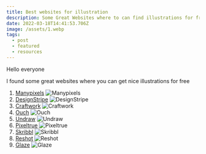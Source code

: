 ```yaml
---
title: Best websites for illustration
description: Some Great Websites where to can find illustrations for free!!!
date: 2022-03-18T14:41:53.706Z
image: /assets/1.webp
tags:
  - post
  - featured
  - resources
---
```


Hello everyone

I found some great websites where you can get nice illustrations for free

1. [Manypixels](https://www.manypixels.co/)
   ![Manypixels](https://dev-to-uploads.s3.amazonaws.com/uploads/articles/tuo0knv9gb4a9l0l7xwk.png)
2. [DesignStripe](https://designstripe.com/)
   ![DesignStripe](https://dev-to-uploads.s3.amazonaws.com/uploads/articles/wv27zsczgpmifqexso06.png)
3. [Craftwork](https://craftwork.design/)
   ![Craftwork](https://dev-to-uploads.s3.amazonaws.com/uploads/articles/1k0jtkvjy35xpt7zswz6.png)
4. [Ouch](https://icons8.com/illustrations)
   ![Ouch](https://dev-to-uploads.s3.amazonaws.com/uploads/articles/fnw6lniaq8lfvx19pn06.png)
5. [Undraw](https://undraw.co/illustrations)
   ![Undraw](https://dev-to-uploads.s3.amazonaws.com/uploads/articles/6j0j9rp4owg4uro0ahhz.png)
6. [Pixeltrue](https://www.pixeltrue.com/free-illustrations)
   ![Pixeltrue](https://dev-to-uploads.s3.amazonaws.com/uploads/articles/8to8ohnbprbxtv9cwdov.png)
7. [Skribbl](https://weareskribbl.com/)
   ![Skribbl](https://dev-to-uploads.s3.amazonaws.com/uploads/articles/53avic0j9keitkfmdmxx.png)
8. [Reshot](https://www.reshot.com/)
   ![Reshot](https://dev-to-uploads.s3.amazonaws.com/uploads/articles/b9rgnopkaue3bewuk4ni.png)
9. [Glaze](https://www.glazestock.com/)
   ![Glaze](https://dev-to-uploads.s3.amazonaws.com/uploads/articles/ye4masptc26dciwaz7mo.png)
